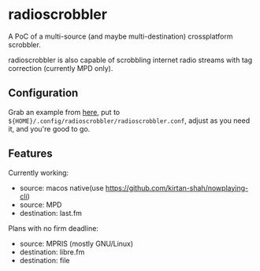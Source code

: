 # radioscrobbler

A PoC of a multi-source (and maybe multi-destination) crossplatform scrobbler.

radioscrobbler is also capable of scrobbling internet radio streams with tag correction (currently MPD only).

## Configuration

Grab an example from [here](https://github.com/reactorcoremeltdown/radioscrobbler/blob/main/example/config/radioscrobbler.conf), put to `${HOME}/.config/radioscrobbler/radioscrobbler.conf`, adjust as you need it, and you're good to go.

## Features

Currently working:

+ source: macos native(use https://github.com/kirtan-shah/nowplaying-cli)
+ source: MPD
+ destination: last.fm

Plans with no firm deadline:

+ source: MPRIS (mostly GNU/Linux)
+ destination: libre.fm
+ destination: file
